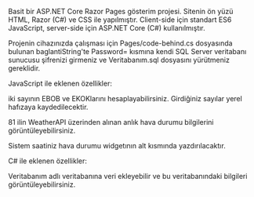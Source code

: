 Basit bir ASP.NET Core Razor Pages gösterim projesi. Sitenin ön yüzü HTML, Razor (C#) ve CSS ile yapılmıştır. Client-side için standart ES6 JavaScript, server-side için ASP.NET Core (C#) kullanılmıştır.


Projenin cihazınızda çalışması için Pages/code-behind.cs dosyasında bulunan baglantiString'te Password= kısmına kendi SQL Server veritabanı sunucusu şifrenizi girmeniz ve Veritabanım.sql dosyasını yürütmeniz gereklidir. 


JavaScript ile eklenen özellikler:

iki sayının EBOB ve EKOKlarını hesaplayabilirsiniz. Girdiğiniz sayılar yerel hafızaya kaydedilecektir.

81 ilin WeatherAPI üzerinden alınan anlık hava durumu bilgilerini görüntüleyebilirsiniz.

Sistem saatiniz hava durumu widgetının alt kısmında yazdırılacaktır.


C# ile eklenen özellikler:

Veritabanım adlı veritabanına veri ekleyebilir ve bu veritabanındaki bilgileri görüntüleyebilirsiniz.
